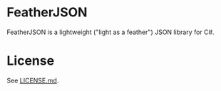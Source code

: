 # FeatherJSON

FeatherJSON is a lightweight ("light as a feather") JSON library for C#.

# License

See [LICENSE.md](LICENSE.md).
